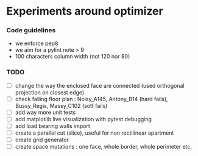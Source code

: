 # Experiments around optimizer
### Code guidelines
* we enforce pep8
* we aim for a pylint note > 9
* 100 characters column width (not 120 nor 80)

### TODO
- [ ] change the way the enclosed face are connected (used orthogonal projection on closest edge)
- [ ] check failing floor plan : Noisy_A145, Antony_B14 (hard fails), Bussy_Regis, Massy_C102 (sotf fails)
- [ ] add way more unit tests
- [ ] add matplotlib live visualization with pytest debugging
- [ ] add load bearing walls import
- [ ] create a parallel cut (slice), useful for non rectilinear apartment
- [ ] create grid generator
- [ ] create space mutations : one face, whole border, whole perimeter etc.